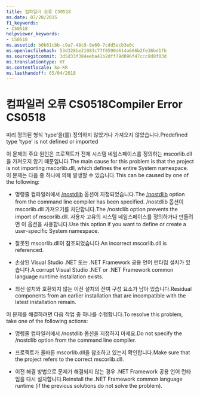 ```yaml
---
title: 컴파일러 오류 CS0518
ms.date: 07/20/2015
f1_keywords:
- CS0518
helpviewer_keywords:
- CS0518
ms.assetid: b0b61cbb-c9a7-48c9-9e60-7cdd5ecb3e6c
ms.openlocfilehash: 53d328be21083c77f0590d614a666b2fe36bd1fb
ms.sourcegitcommit: 3d5d33f384eeba41b2dff79d096f47ccc8d8f03d
ms.translationtype: HT
ms.contentlocale: ko-KR
ms.lasthandoff: 05/04/2018
---
```

# <a name="compiler-error-cs0518"></a><span data-ttu-id="60917-102">컴파일러 오류 CS0518</span><span class="sxs-lookup"><span data-stu-id="60917-102">Compiler Error CS0518</span></span>
<span data-ttu-id="60917-103">미리 정의된 형식 ‘type’을(를) 정의하지 않았거나 가져오지 않았습니다.</span><span class="sxs-lookup"><span data-stu-id="60917-103">Predefined type 'type' is not defined or imported</span></span>  
  
 <span data-ttu-id="60917-104">이 문제의 주요 원인은 프로젝트가 전체 시스템 네임스페이스를 정의하는 mscorlib.dll을 가져오지 않기 때문입니다.</span><span class="sxs-lookup"><span data-stu-id="60917-104">The main cause for this problem is that the project is not importing mscorlib.dll, which defines the entire System namespace.</span></span> <span data-ttu-id="60917-105">이 문제는 다음 중 하나에 의해 발생할 수 있습니다.</span><span class="sxs-lookup"><span data-stu-id="60917-105">This can be caused by one of the following:</span></span>  
  
-   <span data-ttu-id="60917-106">명령줄 컴파일러에서 [/nostdlib](../../../csharp/language-reference/compiler-options/nostdlib-compiler-option.md) 옵션이 지정되었습니다.</span><span class="sxs-lookup"><span data-stu-id="60917-106">The [/nostdlib](../../../csharp/language-reference/compiler-options/nostdlib-compiler-option.md) option from the command line compiler has been specified.</span></span> <span data-ttu-id="60917-107">/nostdlib 옵션이 mscorlib.dll 가져오기를 차단합니다.</span><span class="sxs-lookup"><span data-stu-id="60917-107">The /nostdlib option prevents the import of mscorlib.dll.</span></span> <span data-ttu-id="60917-108">사용자 고유의 시스템 네임스페이스를 정의하거나 만들려면 이 옵션을 사용합니다.</span><span class="sxs-lookup"><span data-stu-id="60917-108">Use this option if you want to define or create a user-specific System namespace.</span></span>  
  
-   <span data-ttu-id="60917-109">잘못된 mscorlib.dll이 참조되었습니다.</span><span class="sxs-lookup"><span data-stu-id="60917-109">An incorrect mscorlib.dll is referenced.</span></span>  
  
-   <span data-ttu-id="60917-110">손상된 Visual Studio .NET 또는 .NET Framework 공용 언어 런타임 설치가 있습니다.</span><span class="sxs-lookup"><span data-stu-id="60917-110">A corrupt Visual Studio .NET or .NET Framework common language runtime installation exists.</span></span>  
  
-   <span data-ttu-id="60917-111">최신 설치와 호환되지 않는 이전 설치의 잔여 구성 요소가 남아 있습니다.</span><span class="sxs-lookup"><span data-stu-id="60917-111">Residual components from an earlier installation that are incompatible with the latest installation remain.</span></span>  
  
 <span data-ttu-id="60917-112">이 문제를 해결하려면 다음 작업 중 하나를 수행합니다.</span><span class="sxs-lookup"><span data-stu-id="60917-112">To resolve this problem, take one of the following actions:</span></span>  
  
-   <span data-ttu-id="60917-113">명령줄 컴파일러에서 /nostdlib 옵션을 지정하지 마세요.</span><span class="sxs-lookup"><span data-stu-id="60917-113">Do not specify the /nostdlib option from the command line compiler.</span></span>  
  
-   <span data-ttu-id="60917-114">프로젝트가 올바른 mscorlib.dll을 참조하고 있는지 확인합니다.</span><span class="sxs-lookup"><span data-stu-id="60917-114">Make sure that the project refers to the correct mscorlib.dll.</span></span>  
  
-   <span data-ttu-id="60917-115">이전 해결 방법으로 문제가 해결되지 않는 경우 .NET Framework 공용 언어 런타임을 다시 설치합니다.</span><span class="sxs-lookup"><span data-stu-id="60917-115">Reinstall the .NET Framework common language runtime (if the previous solutions do not solve the problem).</span></span>
